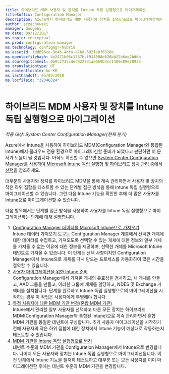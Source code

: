 ```yaml
---
title: 하이브리드 MDM 사용자 및 장치를 Intune 독립 실행형으로 마이그레이션
titleSuffix: Configuration Manager
description: Azure에서 하이브리드 MDM 사용자와 장치를 Intune으로 마이그레이션하는 방법을 알아봅니다.
author: aczechowski
manager: dougeby
ms.date: 09/12/2017
ms.topic: conceptual
ms.prod: configuration-manager
ms.technology: configmgr-hybrid
ms.assetid: 1dd696ce-3e46-4dfa-a76d-592fe0f0320e
ms.openlocfilehash: 4e2471b06c1767bcf914000d626bb22b6ee2bd6b
ms.sourcegitcommit: 0b0c2735c4ed822731ae069b4cc1380e89e78933
ms.translationtype: HT
ms.contentlocale: ko-KR
ms.lasthandoff: 05/03/2018
ms.locfileid: "32346324"
---
```

# <a name="migrate-hybrid-mdm-users-and-devices-to-intune-standalone"></a>하이브리드 MDM 사용자 및 장치를 Intune 독립 실행형으로 마이그레이션

*적용 대상: System Center Configuration Manager(현재 분기)*    

Azure에서 Intune을 사용하여 하이브리드 MDM(Configuration Manager와 통합된 Intune)에서 클라우드 전용 환경으로 마이그레이션할 준비가 되었다고 판단하면 이 문서가 도움이 될 것입니다. 아직도 확신할 수 없으면 [System Center Configuration Manager를 사용하여 Microsoft Intune 독립 실행형 및 하이브리드 장치 관리 중에서 선택](https://docs.microsoft.com/sccm/mdm/understand/choose-between-standalone-intune-and-hybrid-mobile-device-management)을 참조하세요. 

대부분의 사용자와 장치를 하이브리드 MDM을 통해 계속 관리하면서 사용자 및 장치의 작은 하위 집합을 테스트할 수 있는 단계별 접근 방식을 통해 Intune 독립 실행형으로 마이그레이션할 수 있습니다. 그런 다음 Intune 기능을 확인한 후에 더 많은 사용자를 Intune으로 마이그레이션할 수 있습니다.    

다음 항목에서는 단계별 접근 방식을 사용하여 사용자를 Intune 독립 실행형으로 마이그레이션하는 단계에 대해 설명합니다.    
  
1.  [Configuration Manager 데이터를 Microsoft Intune으로 가져오기](migrate-import-data.md)   
    Intune 데이터 가져오기 도구는 Configuration Manager 계층에서 선택한 개체에 대한 데이터를 수집하고, 가져오도록 선택할 수 있는 개체에 대한 정보와 일부 개체를 가져올 수 없는 이유에 대한 정보를 제공하며, 선택한 개체를 Microsoft Intune 테넌트로 가져올 수 있습니다. 이 단계는 선택 사항이지만 Configuration Manager에서 Intune으로 개체를 다시 만드는 프로세스를 자동화하여 많은 시간을 절약할 수 있습니다. 
2.  [사용자 마이그레이션을 위한 Intune 준비](migrate-prepare-intune.md)    
    Configuration Manager에서 가져온 개체의 유효성을 검사하고, 새 개체를 만들고, AAD 그룹을 만들고, 이러한 그룹에 개체를 할당하고, NDES 및 Exchange 커넥터를 설치합니다. 단계를 완료하고 Intune 독립 실행형으로의 마이그레이션을 시작하는 경우 이 작업은 사용자에게 투명해야 합니다.  
3.  [특정 사용자에 대한 MDM 기관 변경(혼합 MDM 기관)](migrate-mixed-authority.md)    
    Intune에서 관리할 일부 사용자를 선택하고 다른 모든 장치는 하이브리드 MDM(Configuration Manager와 통합된 Intune)으로 계속 관리하면서 혼합 MDM 기관을 동일한 테넌트에 구성합니다. 추가 사용자 마이그레이션을 시작하기 전에 사용자의 작은 하위 집합에 대한 장치에서 Intune 기능이 예상대로 작동하는지 테스트할 수 있습니다. 
4.  [MDM 기관을 Intune 독립 실행형으로 변경](change-mdm-authority.md)     
    테넌트 수준의 MDM 기관을 Configuration Manager에서 Intune으로 변경합니다. 나머지 모든 사용자와 장치는 Intune 독립 실행형으로 마이그레이션됩니다. 이전 단계에서 Intune 기능을 철저히 테스트하고 대부분 또는 모든 사용자를 이미 마이그레이션한 후에는 테넌트 수준의 MDM 기관을 변경합니다.